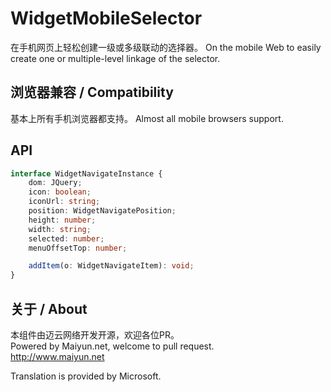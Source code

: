 # WidgetMobileSelector
在手机网页上轻松创建一级或多级联动的选择器。
On the mobile Web to easily create one or multiple-level linkage of the selector.

## 浏览器兼容 / Compatibility
基本上所有手机浏览器都支持。
Almost all mobile browsers support.

## API

```typescript
interface WidgetNavigateInstance {
    dom: JQuery;
    icon: boolean;
    iconUrl: string;
    position: WidgetNavigatePosition;
    height: number;
    width: string;
    selected: number;
    menuOffsetTop: number;

    addItem(o: WidgetNavigateItem): void;
}
```

## 关于 / About
本组件由迈云网络开发开源，欢迎各位PR。  
Powered by Maiyun.net, welcome to pull request.  
http://www.maiyun.net  
  
Translation is provided by Microsoft.